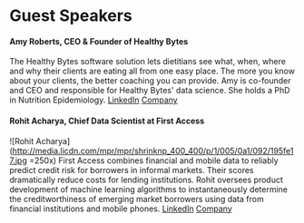 # Guest Speakers


#### Amy Roberts, CEO & Founder of Healthy Bytes
The Healthy Bytes software solution lets dietitians see what, when, where and why their clients are eating all from one easy place. The more you know about your clients, the better coaching you can provide. Amy is co-founder and CEO and responsible for Healthy Bytes' data science. She holds a PhD in Nutrition Epidemiology. [LinkedIn](https://www.linkedin.com/pub/amy-roberts/61/52b/15a) [Company](www.healthybytesapp.com)

#### Rohit Acharya, Chief Data Scientist at First Access
![Rohit Acharya](http://media.licdn.com/mpr/mpr/shrinknp_400_400/p/1/005/0a1/092/195fe17.jpg =250x)
First Access combines financial and mobile data to reliably predict credit risk for borrowers in informal markets. Their scores dramatically reduce costs for lending institutions. Rohit oversees product development of machine learning algorithms to instantaneously determine the creditworthiness of emerging market borrowers using data from financial institutions and mobile phones. [LinkedIn](https://www.linkedin.com/in/roacharya) [Company](http://www.firstaccessmarket.com)

